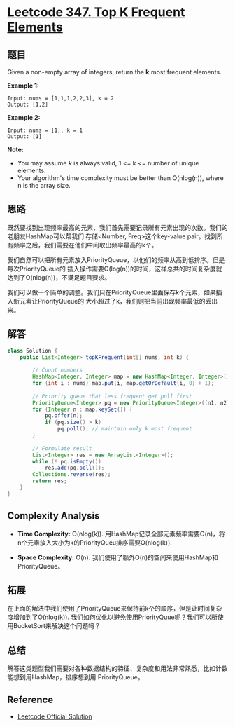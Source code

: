 # [Leetcode 347. Top K Frequent Elements](https://leetcode.com/problems/top-k-frequent-elements/)

## 题目

Given a non-empty array of integers, return the **k** most frequent elements.

**Example 1:**
```
Input: nums = [1,1,1,2,2,3], k = 2
Output: [1,2]
```
**Example 2:**
```
Input: nums = [1], k = 1
Output: [1]
```

**Note:**
- You may assume *k* is always valid, 1 <= k <= number of unique elements.
- Your algorithm's time complexity must be better than O(nlog(n)), where n is the array size.

## 思路

既然要找到出现频率最高的元素，我们首先需要记录所有元素出现的次数。我们的老朋友HashMap可以帮我们
存储<Number, Freq>这个key-value pair。找到所有频率之后，我们需要在他们中间取出频率最高的k个。

我们自然可以把所有元素放入PriorityQueue，以他们的频率从高到低排序。但是每次PriorityQueue的
插入操作需要O(log(n))的时间，这样总共的时间复杂度就达到了O(nlog(n))，不满足题目要求。

我们可以做一个简单的调整。我们只在PriorityQueue里面保存k个元素，如果插入新元素让PriorityQueue的
大小超过了k，我们则把当前出现频率最低的丢出来。

## 解答
```java
class Solution {
    public List<Integer> topKFrequent(int[] nums, int k) {
        
        // Count numbers
        HashMap<Integer, Integer> map = new HashMap<Integer, Integer>();
        for (int i : nums) map.put(i, map.getOrDefault(i, 0) + 1);
        
        // Priority queue that less frequent get poll first
        PriorityQueue<Integer> pq = new PriorityQueue<Integer>((n1, n2) -> map.get(n1) - map.get(n2));
        for (Integer n : map.keySet()) {
            pq.offer(n);
            if (pq.size() > k) 
                pq.poll(); // maintain only k most frequent
        }
        
        // Formulate result
        List<Integer> res = new ArrayList<Integer>();
        while (! pq.isEmpty()) 
            res.add(pq.poll());
        Collections.reverse(res);
        return res;
    }
}
```

## Complexity Analysis
- **Time Complexity:** O(nlog(k)). 用HashMap记录全部元素频率需要O(n)，将n个元素放入大小为k的PriorityQueu排序需要O(nlog(k)).

- **Space Complexity:** O(n). 我们使用了额外O(n)的空间来使用HashMap和PriorityQueue。 

## 拓展

在上面的解法中我们使用了PriorityQueue来保持前k个的顺序，但是让时间复杂度增加到了O(nlog(k)).
我们如何优化以避免使用PriorityQuue呢？我们可以所使用BucketSort来解决这个问题吗？

## 总结

解答这类题型我们需要对各种数据结构的特征、复杂度和用法非常熟悉，比如计数能想到用HashMap，排序想到用
PriorityQueue。

## Reference

- [Leetcode Official Solution](https://leetcode.com/problems/top-k-frequent-elements/solution/)